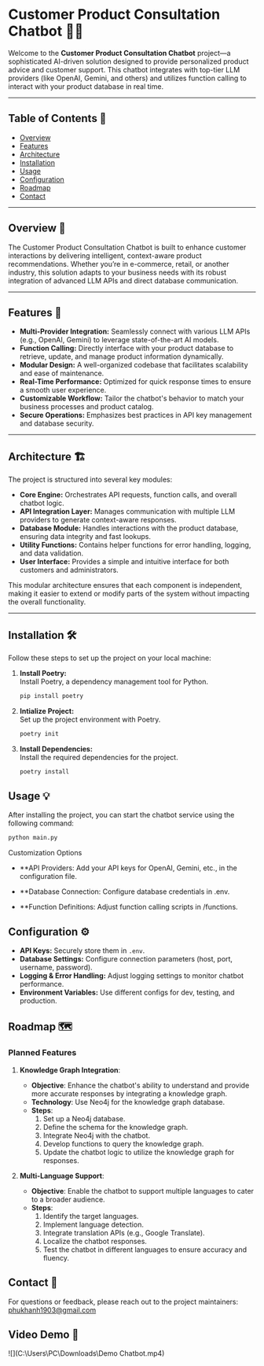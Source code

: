 # Customer Product Consultation Chatbot 🤖✨

Welcome to the **Customer Product Consultation Chatbot** project—a sophisticated AI-driven solution designed to provide personalized product advice and customer support. This chatbot integrates with top-tier LLM providers (like OpenAI, Gemini, and others) and utilizes function calling to interact with your product database in real time.

---

## Table of Contents 📑

- [Overview](#overview)
- [Features](#features)
- [Architecture](#architecture)
- [Installation](#installation)
- [Usage](#usage)
- [Configuration](#configuration)
- [Roadmap](#roadmap)
- [Contact](#contact)

---

## Overview 🌟

The Customer Product Consultation Chatbot is built to enhance customer interactions by delivering intelligent, context-aware product recommendations. Whether you’re in e-commerce, retail, or another industry, this solution adapts to your business needs with its robust integration of advanced LLM APIs and direct database communication.

---

## Features 🚀

- **Multi-Provider Integration:** Seamlessly connect with various LLM APIs (e.g., OpenAI, Gemini) to leverage state-of-the-art AI models.
- **Function Calling:** Directly interface with your product database to retrieve, update, and manage product information dynamically.
- **Modular Design:** A well-organized codebase that facilitates scalability and ease of maintenance.
- **Real-Time Performance:** Optimized for quick response times to ensure a smooth user experience.
- **Customizable Workflow:** Tailor the chatbot's behavior to match your business processes and product catalog.
- **Secure Operations:** Emphasizes best practices in API key management and database security.

---

## Architecture 🏗️

The project is structured into several key modules:

- **Core Engine:** Orchestrates API requests, function calls, and overall chatbot logic.
- **API Integration Layer:** Manages communication with multiple LLM providers to generate context-aware responses.
- **Database Module:** Handles interactions with the product database, ensuring data integrity and fast lookups.
- **Utility Functions:** Contains helper functions for error handling, logging, and data validation.
- **User Interface:** Provides a simple and intuitive interface for both customers and administrators.

This modular architecture ensures that each component is independent, making it easier to extend or modify parts of the system without impacting the overall functionality.

---

## Installation 🛠️

Follow these steps to set up the project on your local machine:

1. **Install Poetry:**  
   Install Poetry, a dependency management tool for Python.

   ```bash
   pip install poetry
    ```
2. **Intialize Project:**  
    Set up the project environment with Poetry.
   ```bash
   poetry init
   ```
3. **Install Dependencies:**  
    Install the required dependencies for the project.
   ```bash
   poetry install
   ```

## Usage 💡

After installing the project, you can start the chatbot service using the following command:

```bash
python main.py
```

Customization Options

- **API Providers: Add your API keys for OpenAI, Gemini, etc., in the configuration file.

- **Database Connection: Configure database credentials in .env.

- **Function Definitions: Adjust function calling scripts in /functions.

## Configuration ⚙️

- **API Keys:** Securely store them in `.env`.
- **Database Settings:** Configure connection parameters (host, port, username, password).
- **Logging & Error Handling:** Adjust logging settings to monitor chatbot performance.
- **Environment Variables:** Use different configs for dev, testing, and production.

## Roadmap 🗺️

### Planned Features

1. **Knowledge Graph Integration**:
    - **Objective**: Enhance the chatbot's ability to understand and provide more accurate responses by integrating a knowledge graph.
    - **Technology**: Use Neo4j for the knowledge graph database.
    - **Steps**:
        1. Set up a Neo4j database.
        2. Define the schema for the knowledge graph.
        3. Integrate Neo4j with the chatbot.
        4. Develop functions to query the knowledge graph.
        5. Update the chatbot logic to utilize the knowledge graph for responses.

2. **Multi-Language Support**:
    - **Objective**: Enable the chatbot to support multiple languages to cater to a broader audience.
    - **Steps**:
        1. Identify the target languages.
        2. Implement language detection.
        3. Integrate translation APIs (e.g., Google Translate).
        4. Localize the chatbot responses.
        5. Test the chatbot in different languages to ensure accuracy and fluency.

## Contact 📧

For questions or feedback, please reach out to the project maintainers: phukhanh1903@gmail.com

## Video Demo 🎥

![](C:\Users\PC\Downloads\Demo Chatbot.mp4)